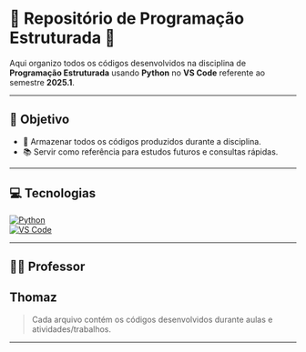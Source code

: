 # 🌸 Repositório de Programação Estruturada 🌸

Aqui organizo todos os códigos desenvolvidos na disciplina de **Programação Estruturada** usando **Python** no **VS Code** referente ao semestre **2025.1**.



---

## 🎯 Objetivo
- 💾 Armazenar todos os códigos produzidos durante a disciplina.  
- 📚 Servir como referência para estudos futuros e consultas rápidas.

---

## 💻 Tecnologias
[![Python](https://img.shields.io/badge/Python-3.11-yellow?style=for-the-badge&logo=python&logoColor=white)](https://www.python.org/)  
[![VS Code](https://img.shields.io/badge/VS%20Code-Visual%20Studio%20Code-blue?style=for-the-badge&logo=visual-studio-code&logoColor=white)](https://code.visualstudio.com/)

---

## 👩‍🏫 Professor
**Thomaz** 
---


> Cada arquivo contém os códigos desenvolvidos durante aulas e atividades/trabalhos.




---

